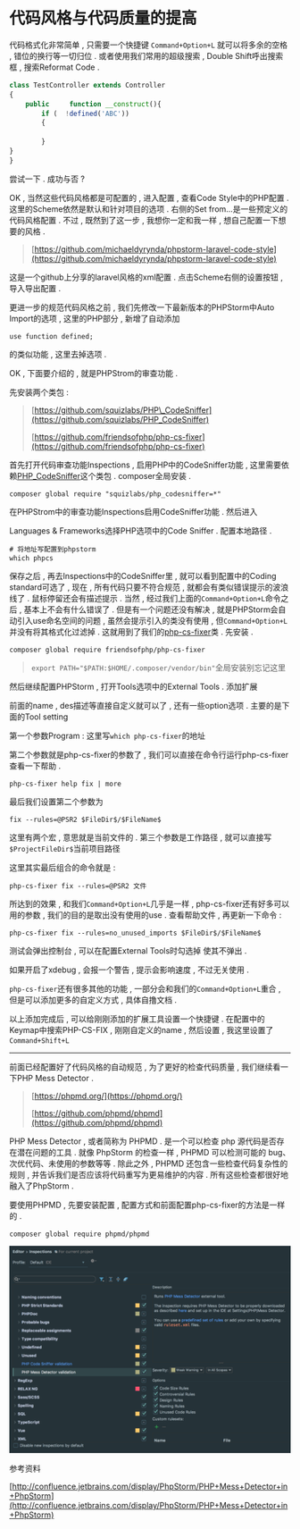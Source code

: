 # 代码风格与代码质量的提高

代码格式化非常简单 , 只需要一个快捷键 `Command+Option+L` 就可以将多余的空格 , 错位的换行等一切归位 . 或者使用我们常用的超级搜索 , Double Shift呼出搜索框 , 搜索Reformat Code .

```php
class TestController extends Controller
{
    public     function __construct(){
        if (  !defined('ABC')) 
        {

        }
}
}
```

尝试一下 . 成功与否 ?

OK , 当然这些代码风格都是可配置的 , 进入配置 , 查看Code Style中的PHP配置 . 这里的Scheme依然是默认和针对项目的选项 . 右侧的Set from...是一些预定义的代码风格配置 . 不过 , 既然到了这一步 , 我想你一定和我一样 , 想自己配置一下想要的风格 .

> [https://github.com/michaeldyrynda/phpstorm-laravel-code-style](https://github.com/michaeldyrynda/phpstorm-laravel-code-style)

这是一个github上分享的laravel风格的xml配置 . 点击Scheme右侧的设置按钮 , 导入导出配置 .

更进一步的规范代码风格之前 , 我们先修改一下最新版本的PHPStorm中Auto Import的选项 , 这里的PHP部分 , 新增了自动添加

```
use function defined;
```

的类似功能 , 这里去掉选项 .

OK , 下面要介绍的 , 就是PHPStrom的审查功能 .

先安装两个类包 :

> [https://github.com/squizlabs/PHP\_CodeSniffer](https://github.com/squizlabs/PHP_CodeSniffer)
>
> [https://github.com/friendsofphp/php-cs-fixer](https://github.com/friendsofphp/php-cs-fixer)

首先打开代码审查功能Inspections , 启用PHP中的CodeSniffer功能 , 这里需要依赖[PHP\_CodeSniffer](https://github.com/squizlabs/PHP_CodeSniffer)这个类包 . composer全局安装 .

```
composer global require "squizlabs/php_codesniffer=*"
```

在PHPStrom中的审查功能Inspections启用CodeSniffer功能 . 然后进入

Languages & Frameworks选择PHP选项中的Code Sniffer . 配置本地路径 .

```
# 将地址写配置到phpstorm
which phpcs
```

保存之后 , 再去Inspections中的CodeSniffer里 , 就可以看到配置中的Coding standard可选了 , 现在 , 所有代码只要不符合规范 , 就都会有类似错误提示的波浪线了 . 鼠标停留还会有描述提示 . 当然 , 经过我们上面的`Command+Option+L`命令之后 , 基本上不会有什么错误了 . 但是有一个问题还没有解决 , 就是PHPStorm会自动引入use命名空间的问题 , 虽然会提示引入的类没有使用 , 但`Command+Option+L`并没有将其格式化过滤掉 . 这就用到了我们的[php-cs-fixer](https://github.com/friendsofphp/php-cs-fixer)类 . 先安装 .

```
composer global require friendsofphp/php-cs-fixer
```

> `export PATH="$PATH:$HOME/.composer/vendor/bin"`全局安装别忘记这里

然后继续配置PHPStorm , 打开Tools选项中的External Tools . 添加扩展

前面的name , des描述等直接自定义就可以了 , 还有一些option选项 . 主要的是下面的Tool setting

第一个参数Program : 这里写`which php-cs-fixer`的地址

第二个参数就是php-cs-fixer的参数了 , 我们可以直接在命令行运行php-cs-fixer查看一下帮助 .

```
php-cs-fixer help fix | more
```

最后我们设置第二个参数为

```
fix --rules=@PSR2 $FileDir$/$FileName$
```

这里有两个宏 , 意思就是当前文件的 . 第三个参数是工作路径 , 就可以直接写`$ProjectFileDir$`当前项目路径

这里其实最后组合的命令就是 :

```
php-cs-fixer fix --rules=@PSR2 文件
```

所达到的效果 , 和我们`Command+Option+L`几乎是一样 , php-cs-fixer还有好多可以用的参数 , 我们的目的是取出没有使用的use . 查看帮助文件 , 再更新一下命令 :

```
php-cs-fixer fix --rules=no_unused_imports $FileDir$/$FileName$
```

测试会弹出控制台 , 可以在配置External Tools时勾选掉 使其不弹出 .

如果开启了xdebug , 会报一个警告 , 提示会影响速度 , 不过无关使用 .

`php-cs-fixer`还有很多其他的功能 , 一部分会和我们的`Command+Option+L`重合 , 但是可以添加更多的自定义方式 , 具体自撸文档 .

以上添加完成后 , 可以给刚刚添加的扩展工具设置一个快捷键 . 在配置中的Keymap中搜索PHP-CS-FIX , 刚刚自定义的name , 然后设置 , 我这里设置了`Command+Shift+L`

---

前面已经配置好了代码风格的自动规范 , 为了更好的检查代码质量 , 我们继续看一下PHP Mess Detector .

> [https://phpmd.org/](https://phpmd.org/)
>
> [https://github.com/phpmd/phpmd](https://github.com/phpmd/phpmd)

PHP Mess Detector , 或者简称为 PHPMD . 是一个可以检查 php 源代码是否存在潜在问题的工具 . 就像 PhpStorm 的检查一样 , PHPMD 可以检测可能的 bug、次优代码、未使用的参数等等 . 除此之外 , PHPMD 还包含一些检查代码复杂性的规则 , 并告诉我们是否应该将代码重写为更易维护的内容 . 所有这些检查都很好地融入了PhpStorm .

要使用PHPMD , 先要安装配置 , 配置方式和前面配置php-cs-fixer的方法是一样的 .

```
composer global require phpmd/phpmd
```

![](/assets/phpmd.png)

参考资料

[http://confluence.jetbrains.com/display/PhpStorm/PHP+Mess+Detector+in+PhpStorm](http://confluence.jetbrains.com/display/PhpStorm/PHP+Mess+Detector+in+PhpStorm)

